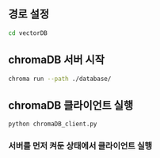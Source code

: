 ## 경로 설정
```bash
cd vectorDB
```
## chromaDB 서버 시작
```bash
chroma run --path ./database/
```
## chromaDB 클라이언트 실행 
```bash
python chromaDB_client.py
```
### 서버를 먼저 켜둔 상태에서 클라이언트 실행